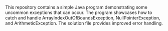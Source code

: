 This repository contains a simple Java program demonstrating some uncommon exceptions that can occur. The program showcases how to catch and handle ArrayIndexOutOfBoundsException, NullPointerException, and ArithmeticException.  The solution file provides improved error handling.